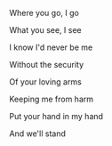 Where you go, I go


What you see, I see


I know I'd never be me


Without the security


Of your loving arms


Keeping me from harm


Put your hand in my hand


And we'll stand
<!---
mystic-poop/mystic-poop is a ✨ special ✨ repository because its `README.md` (this file) appears on your GitHub profile.
You can click the Preview link to take a look at your changes.
--->
